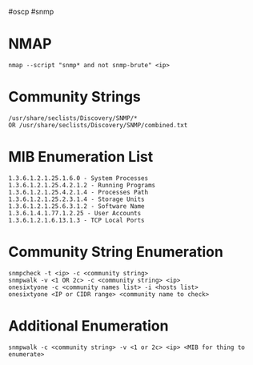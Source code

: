 #oscp #snmp


# NMAP
```
nmap --script "snmp* and not snmp-brute" <ip>
```

# Community Strings
```
/usr/share/seclists/Discovery/SNMP/*
OR /usr/share/seclists/Discovery/SNMP/combined.txt
```

# MIB Enumeration List
```
1.3.6.1.2.1.25.1.6.0 - System Processes  
1.3.6.1.2.1.25.4.2.1.2 - Running Programs  
1.3.6.1.2.1.25.4.2.1.4 - Processes Path  
1.3.6.1.2.1.25.2.3.1.4 - Storage Units  
1.3.6.1.2.1.25.6.3.1.2 - Software Name  
1.3.6.1.4.1.77.1.2.25 - User Accounts  
1.3.6.1.2.1.6.13.1.3 - TCP Local Ports
```
# Community String Enumeration
```
snmpcheck -t <ip> -c <community string>
snmpwalk -v <1 OR 2c> -c <community string> <ip>
onesixtyone -c <community names list> -i <hosts list>
onesixtyone <IP or CIDR range> <community name to check>
```

# Additional Enumeration
```
snmpwalk -c <community string> -v <1 or 2c> <ip> <MIB for thing to enumerate>
```